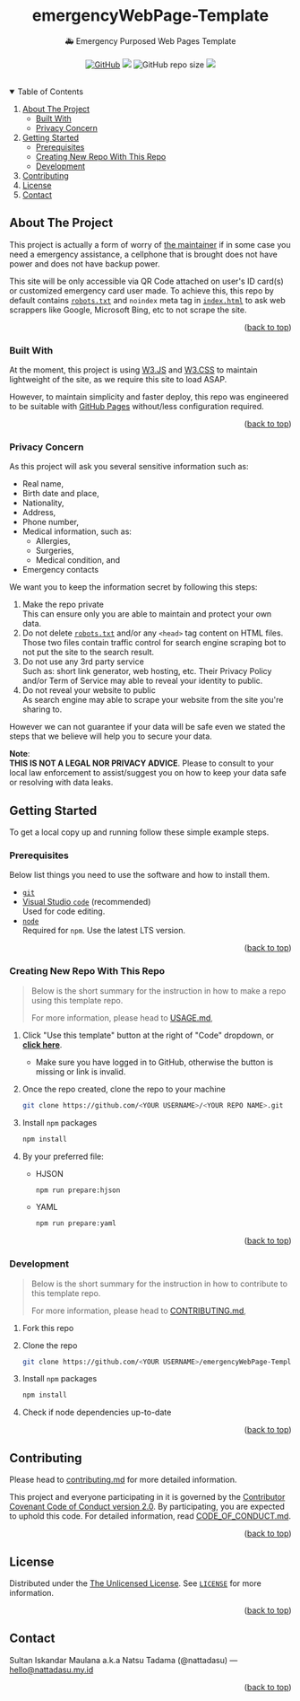 <!--
**** THIS README IS GENERATED FROM
**** https://github.com/othneildrew/Best-README-Template
**** UNDER MIT LICENSE
--->

<h1 align="center">emergencyWebPage-Template</h1>

<p align="center">
  🚑 Emergency Purposed Web Pages Template
  <!-- Badges -->
  <br />
  <br />
  <a href="LICENSE"><img alt="GitHub" src="https://img.shields.io/github/license/nattadasu/emergencyWebPage-template?style=for-the-badge"></a>
  <a href="https://github.com/nattadasu/emergencyWebPage-template/issues"><img src="https://img.shields.io/badge/Issue-GitHub-black?style=for-the-badge&logo=github"></a>
  <img alt="GitHub repo size" src="https://img.shields.io/github/repo-size/nattadasu/emergencyWebPage-template?style=for-the-badge">
  <a href="CODE_OF_CONDUCT.md"><img src="https://img.shields.io/endpoint?style=for-the-badge&url=https%3A%2F%2Fraw.githubusercontent.com%2Fnattadasu%2FemergencyWebPage-Template%2Fmain%2Fconfig%2Fcc.shield.json"></a>

</p><br />

<!-- TABLE OF CONTENTS -->
<details open="open">
  <summary>Table of Contents</summary>
  <ol>
    <li>
      <a href="#about-the-project">About The Project</a>
      <ul>
        <li><a href="#built-with">Built With</a></li>
        <li><a href="#privacy-concern">Privacy Concern</a></li>
      </ul>
    </li>
    <li>
      <a href="#getting-started">Getting Started</a>
      <ul>
        <li><a href="#prerequisites">Prerequisites</a></li>
        <li><a href="#creating-new-repo-with-this-repo">Creating New Repo With
        This Repo</a></li>
        <li><a href="#development">Development</a></li>
      </ul>
    </li>
    <li><a href="#contributing">Contributing</a></li>
    <li><a href="#license">License</a></li>
    <li><a href="#contact">Contact</a></li>
  </ol>
</details>

<!-- ABOUT THE PROJECT -->
## About The Project

This project is actually a form of worry of [the maintainer](#contact) if in
some case you need a emergency assistance, a cellphone that is brought does not
have power and does not have backup power.

This site will be only accessible via QR Code attached on user's ID card(s) or
customized emergency card user made. To achieve this, this repo by default
contains [`robots.txt`](robots.txt) and `noindex` meta tag in
[`index.html`](index.html) to ask web scrappers like Google, Microsoft Bing, etc
to not scrape the site.

<p align="right">(<a href="#top">back to top</a>)</p>

### Built With

At the moment, this project is using [W3.JS](https://www.w3schools.com/w3js/)
and [W3.CSS](https://www.w3schools.com/w3css/) to maintain lightweight of the
site, as we require this site to load ASAP.

However, to maintain simplicity and faster deploy, this repo was engineered to
be suitable with [GitHub Pages](https://guides.github.com/features/pages/)
without/less configuration required.

<p align="right">(<a href="#top">back to top</a>)</p>

### Privacy Concern

As this project will ask you several sensitive information such as:

* Real name,
* Birth date and place,
* Nationality,
* Address,
* Phone number,
* Medical information, such as:
  * Allergies,
  * Surgeries,
  * Medical condition, and
* Emergency contacts

We want you to keep the information secret by following this steps:

1. Make the repo private\
   This can ensure only you are able to maintain and protect your own data.
2. Do not delete [`robots.txt`](robots.txt) and/or any `<head>` tag content on
   HTML files.\
   Those two files contain traffic control for search engine scraping bot to not
   put the site to the search result.
3. Do not use any 3rd party service\
   Such as: short link generator, web hosting, etc. Their Privacy Policy and/or
   Term of Service may able to reveal your identity to public.
4. Do not reveal your website to public\
   As search engine may able to scrape your website from the site you're sharing
   to.

However we can not guarantee if your data will be safe even we stated the steps
that we believe will help you to secure your data.

**Note**:\
**THIS IS NOT A LEGAL NOR PRIVACY ADVICE**. Please to consult to your local law
enforcement to assist/suggest you on how to keep your data safe or resolving
with data leaks.
<!-- GETTING STARTED -->
## Getting Started

To get a local copy up and running follow these simple example steps.

### Prerequisites

Below list things you need to use the software and how to install them.

* [`git`](https://git-scm.com)
* [Visual Studio `code`](https://code.visualstudio.com/) (recommended)\
  Used for code editing.
* [`node`](https://nodejs.org/)\
  Required for `npm`. Use the latest LTS version.

<p align="right">(<a href="#top">back to top</a>)</p>

### Creating New Repo With This Repo

> Below is the short summary for the instruction in how to make a repo using
> this template repo.
>
> For more information, please head to [USAGE.md](USAGE.md),

1. Click "Use this template" button at the right of "Code" dropdown, or
   [**click here**](https://github.com/nattadasu/emergencyWebPage-template/generate).
   * Make sure you have logged in to GitHub, otherwise the button is missing or
     link is invalid.

2. Once the repo created, clone the repo to your machine

   ```sh
   git clone https://github.com/<YOUR USERNAME>/<YOUR REPO NAME>.git
   ```

3. Install `npm` packages

   ```sh
   npm install
   ```

4. By your preferred file:

   * HJSON

     ```sh
     npm run prepare:hjson
     ```

   * YAML

     ```sh
     npm run prepare:yaml
     ```

<p align="right">(<a href="#top">back to top</a>)</p>

### Development

> Below is the short summary for the instruction in how to contribute to this
> template repo.
>
> For more information, please head to [CONTRIBUTING.md](CONTRIBUTING.md),

1. Fork this repo
2. Clone the repo

   ```sh
   git clone https://github.com/<YOUR USERNAME>/emergencyWebPage-Template.git
   ```

3. Install `npm` packages

   ```sh
   npm install
   ```

4. Check if node dependencies up-to-date

<p align="right">(<a href="#top">back to top</a>)</p>

<!-- CONTRIBUTING -->
## Contributing

Please head to [contributing.md](CONTRIBUTING.md) for more detailed information.

This project and everyone participating in it is governed by the
[Contributor Covenant Code of Conduct version 2.0][conduct]. By participating,
you are expected to uphold this code. For detailed information, read
[CODE_OF_CONDUCT.md][conduct].

<p align="right">(<a href="#top">back to top</a>)</p>

<!-- LICENSE -->
## License

Distributed under the [The Unlicensed License][license]. See
[`LICENSE`][license] for more information.

<p align="right">(<a href="#top">back to top</a>)</p>

<!-- CONTACT -->
## Contact

Sultan Iskandar Maulana a.k.a Natsu Tadama (@nattadasu) — hello@nattadasu.my.id

<!-- MARKDOWN LINKS & IMAGES -->
<!-- https://www.markdownguide.org/basic-syntax/#reference-style-links -->
[conduct]: CODE_OF_CONDUCT.md
[license]: LICENSE

<p align="right">(<a href="#top">back to top</a>)</p>